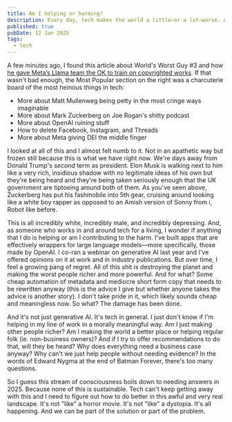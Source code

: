```yaml
---
title: Am I helping or harming?
description: Every day, tech makes the world a little—or a lot—worse. And I wonder how much I'm contributing to that.
published: true
pubDate: 12 Jan 2025
tags:
  - tech
---
```

A few minutes ago, I found this article about World's Worst Guy #3 and how [he gave Meta’s Llama team the OK to train on copyrighted works](https://techcrunch.com/2025/01/09/mark-zuckerberg-gave-metas-llama-team-the-ok-to-train-on-copyrighted-works-filing-claims/). If that wasn't bad enough, the Most Popular section on the right was a charcuterie board of the most heinous things in tech:

- More about Matt Mullenweg being petty in the most cringe ways imaginable
- More about Mark Zuckerberg on Joe Rogan's shitty podcast
- More about OpenAI ruining stuff
- How to delete Facebook, Instagram, and Threads
- More about Meta giving DEI the middle finger

I looked at all of this and I almost felt numb to it. Not in an apathetic way but frozen still because this is what we have right now. We're days away from Donald Trump's *second* term as president. Elon Musk is walking next to him like a very rich, insidious shadow with no legitimate ideas of his own but they're being heard and they're being taken seriously enough that the UK government are tiptoeing around both of them. As you've seen above, Zuckerberg has put his fashmobile into 5th gear, cruising around looking like a white boy rapper as opposed to an Amish version of Sonny from i, Robot like before.

This is all incredibly white, incredibly male, and incredibly depressing. And, as someone who works in and around tech for a living, I wonder if anything that I do is helping or am I contributing to the harm. I've built apps that are effectively wrappers for large language models—more specifically, those made by OpenAI. I co-ran a webinar on generative AI last year and I've offered opinions on it at work and in industry publications. But over time, I feel a growing pang of regret. All of this shit is destroying the planet and making the worst people richer and more powerful. And for what? Some cheap automation of metadata and mediocre short form copy that needs to be rewritten anyway (this is the advice I give but whether anyone takes the advice is another story). I don't take pride in it, which likely sounds cheap and meaningless now. So what? The damage has been done.

And it's not just generative AI. It's tech in general. I just don't know if I'm helping in my line of work in a morally meaningful way. Am I just making other people richer? Am I making the world a better place or helping regular folk (ie. non-business owners)? And if I try to offer recommendations to do that, will they be heard? Why does everything need a business case anyway? Why can't we just help people without needing evidence? In the words of Edward Nygma at the end of Batman Forever, there's too many questions.

So I guess this stream of consciousness boils down to needing answers in 2025. Because none of this is sustainable. Tech can't keep getting away with this and I need to figure out how to do better in this awful and very real landscape. It's not "like" a horror movie. It's not "like" a dystopia. It's all happening. And we can be part of the solution or part of the problem.